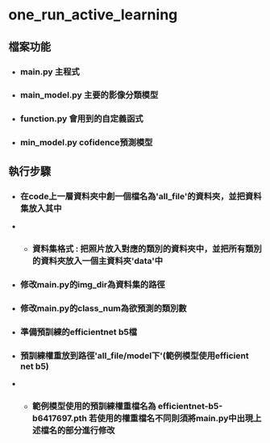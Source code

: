 # one_run_active_learning

## 檔案功能
* ### main.py  主程式
* ### main_model.py  主要的影像分類模型
* ### function.py  會用到的自定義函式
* ### min_model.py cofidence預測模型

## 執行步驟
* ### 在code上一層資料夾中創一個檔名為'all_file'的資料夾，並把資料集放入其中
* * ### 資料集格式 : 把照片放入對應的類別的資料夾中，並把所有類別的資料夾放入一個主資料夾'data'中
* ### 修改main.py的img_dir為資料集的路徑
* ### 修改main.py的class_num為欲預測的類別數
* ### 準備預訓練的efficientnet b5檔
* ### 預訓練權重放到路徑'all_file/model下'(範例模型使用efficient net b5)
* * ### 範例模型使用的預訓練權重檔名為 efficientnet-b5-b6417697.pth 若使用的權重檔名不同則須將main.py中出現上述檔名的部分進行修改


